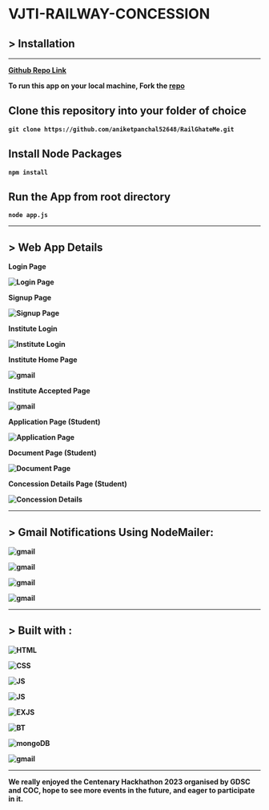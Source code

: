 # <strong>VJTI-RAILWAY-CONCESSION<strong>

## <strong> > Installation
---

[Github Repo Link](https://github.com/aniketpanchal52648/RailGhateMe)

To run this app on your local machine, Fork the [repo](https://github.com/aniketpanchal52648/RailGhateMe)

Clone this repository into your folder of choice
---
`` git clone https://github.com/aniketpanchal52648/RailGhateMe.git ``

Install Node Packages
---
``npm install ``

Run the App from root directory
---
`node app.js`

----

## <strong>> Web App Details

Login Page

![Login Page](appImage/loginPage.png)

Signup Page

![Signup Page](appImage/signUpPage.png)

Institute Login

![Institute Login](appImage/instPage.png)

Institute Home Page

![gmail](appImage/kakaLogin.png)

Institute Accepted Page

![gmail](appImage/kakaAc.png)

Application Page (Student)

![Application Page](appImage/basicPage.png)

Document Page (Student)

![Document Page](appImage/applicationPage.png)

Concession Details Page (Student)

![Concession Details](appImage/concessionPage.png)

---

## <strong> > Gmail Notifications Using NodeMailer:


![gmail](appImage/reqSuc.png)

![gmail](appImage/reqAcc.png)

![gmail](appImage/reqApp.png)

![gmail](appImage/reqRev.png)




---
## <strong> > Built with :

![HTML](https://img.shields.io/badge/HTML5-E34F26?style=for-the-badge&logo=html5&logoColor=white)

![CSS](https://img.shields.io/badge/CSS3-1572B6?style=for-the-badge&logo=css3&logoColor=white)

![JS](https://img.shields.io/badge/JavaScript-F7DF1E?style=for-the-badge&logo=javascript&logoColor=black)

![JS](https://img.shields.io/badge/Node.js-43853D?style=for-the-badge&logo=node.js&logoColor=white)

![EXJS](https://img.shields.io/badge/Express.js-404D59?style=for-the-badge)

![BT](https://img.shields.io/badge/Bootstrap-563D7C?style=for-the-badge&logo=bootstrap&logoColor=white)

![mongoDB](https://img.shields.io/badge/MongoDB-4EA94B?style=for-the-badge&logo=mongodb&logoColor=white)

![gmail](https://img.shields.io/badge/Gmail-D14836?style=for-the-badge&logo=gmail&logoColor=white)

---

**We really enjoyed the Centenary Hackhathon 2023 organised by GDSC and COC, hope to see more events in the future, and eager to participate in it.**











